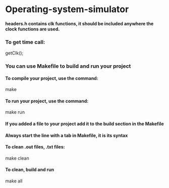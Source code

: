 # Operating-system-simulator

#### headers.h contains clk functions, it should be included anywhere the clock functions are used.

### To get time call:

getClk();

### You can use Makefile to build and run your project

#### To compile your project, use the command:
make

#### To run your project, use the command:
make run

#### If you added a file to your project add it to the build section in the Makefile

#### Always start the line with a tab in Makefile, it is its syntax

#### To clean .out files, .txt files:
make clean

#### To clean, build and run
make all